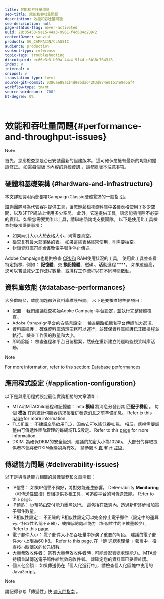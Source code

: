 ```yaml
---
title: 效能和吞吐量問題
seo-title: 效能和吞吐量問題
description: 效能和吞吐量問題
seo-description: null
page-status-flag: never-activated
uuid: 28c35453-9a15-44a3-9961-f4c604c209c2
contentOwner: sauviat
products: SG_CAMPAIGN/CLASSIC
audience: production
content-type: reference
topic-tags: troubleshooting
discoiquuid: ec66e3e3-b09a-44a4-914d-e3b38c7643f8
index: y
internal: n
snippet: y
translation-type: tm+mt
source-git-commit: 0386ae88a1b4d9ebda64283d874e01b14e9e5af4
workflow-type: tm+mt
source-wordcount: '708'
ht-degree: 0%

---
```



# 效能和吞吐量問題{#performance-and-throughput-issues}

>[!NOTE]
>
>首先，您應檢查您是否已安裝最新的組建版本。 這可確保您擁有最新的功能和錯誤修正。 如需每個版 [本內容的詳細資訊](https://docs.campaign.adobe.com/doc/AC/en/RN.html) ，請參閱版本注意事項。

## 硬體和基礎架構 {#hardware-and-infrastructure}

本文詳細說明內部部署Campaign Classic硬體需求的一般指 [引](https://helpx.adobe.com/campaign/kb/hardware-sizing-guide.html)。

諮詢團隊可為代管客戶提供工具，讓您輕鬆檢視資料庫中各種表格使用了多少空間，以及SFTP網站上使用多少空間。 此外，它還提供工具，讓您能夠清除不必要的資料。 如果您需要實作此工具，請聯絡諮詢或支援團隊。 以下是使用此工具檢查的幾項重要事項：

* 如果索引大小大於表格大小，則需要真空。
* 檢查具有最大部落格的表。 如果這些表格經常使用，則需要抽空。
* 封鎖資料庫可能會導致電子郵件停止傳送。

Adobe Campaign也提供檢查 [CPU和](../../production/using/monitoring-processes.md#manual-monitoring) RAM使用狀況的工具。 使用此工具並查看特定指標，例如： **記憶體**、交 **換記憶體**、磁碟 **、活**&#x200B;動進程 ****。 如果值過高，您可以嘗試減少工作流程數量，或排程工作流程以在不同時間啟動。

## 資料庫效能 {#database-performances}

大多數時候，效能問題都與資料庫維護相關。 以下是要檢查的主要項目：

* 配置： 我們建議檢查初始Adobe Campaign平台設定，並執行完整硬體檢查。
* Adobe Campaign平台的安裝與設定： 檢查網路組態和平台傳遞能力選項。
* 資料庫維護： 確保資料庫清理任務可以運行，並確保資料庫維護已正確排程並執行。 檢查工作表的數量和大小。
* 即時診斷： 檢查進程和平台日誌檔案，然後在重新建立問題時監視資料庫活動。

>[!NOTE]
>
>For more information, refer to this section: [Database performances](../../production/using/database-performances.md).

## 應用程式設定 {#application-configuration}

以下是與應用程式設定最佳實務相關的文章清單：

* MTA和MTAChild進程和記憶體： mta **模組** 將消息分發到其 **匹配子模組** 。 每個 **模板** 在向統計伺服器請求授權併發送消息之前準備消息。 Refer to this [page](../../installation/using/email-deliverability.md) for more information.
* TLS配置： 不建議全局啟用TLS，因為它可以降低吞吐量。 相反，應視需要調整由可傳遞性團隊管理的每網域TLS設定。 Refer to this [page](../../installation/using/email-deliverability.md#mx-configuration) for more information.
* DKIM: 為確保DKIM的安全級別，建議的加密大小為1024b。 大部分的存取提供者不會將低DKIM金鑰視為有效。 請參閱本 [頁](../../delivery/using/technical-recommendations.md#dkim) 和此 [技術](https://helpx.adobe.com/campaign/kb/domain-name-delegation.html)。

## 傳遞能力問題 {#deliverability-issues}

以下是與傳遞能力相關的最佳實務和文章清單：

* IP信譽： 如果IP信譽不夠好，將對效能產生影響。 Deliverability **Monitoring** （可傳送性監控）模組提供多種工具，可追蹤平台的可傳送效能。 Refer to this [page](../../delivery/using/monitoring-deliverability.md).
* IP預熱： ip預熱由交付能力團隊執行。 這包括在數週內，透過新IP逐步增加電子郵件數量。
* IP相似性設定： 不正確的IP相似性設定可以完全停止電子郵件（設定中的運算元／相似性名稱不正確），或降低總處理能力（相似性中的IP數量較少）。 Refer to this [page](../../installation/using/email-deliverability.md#list-of-ip-addresses-to-use).
* 電子郵件大小： 電子郵件大小在吞吐量中扮演了重要的角色。 建議的電子郵件大小上限為60 KB。 Refer to this [page](https://helpx.adobe.com/legal/product-descriptions/campaign.html). 在「傳 [送總處理量](../../reporting/using/global-reports.md#delivery-throughput) 」報表中，檢查按小時傳送的位元組數。
* 大量無效收件者： 當有大量無效收件者時，可能會影響總處理能力。 MTA會持續重試傳送電子郵件給無效的收件者。 請確定您的資料庫已妥善維護。
* 個人化金額： 如果傳送仍在「個人化進行中」，請檢查個人化區塊中使用的JavaScript。

>[!NOTE]
>
>請記得參考「傳遞性」快 [速入門指南](https://docs.campaign.adobe.com/doc/AC/getting_started/EN/deliverability.html) 。

